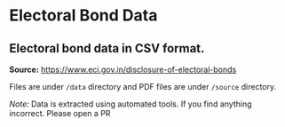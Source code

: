 # Electoral Bond Data

## Electoral bond data in CSV format.

**Source:** https://www.eci.gov.in/disclosure-of-electoral-bonds

Files are under `/data` directory and PDF files are under `/source` directory.


*Note:* Data is extracted using automated tools. If you find anything incorrect. Please open a PR

